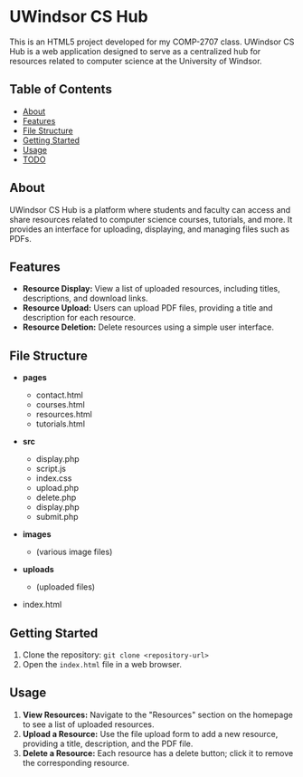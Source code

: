 # UWindsor CS Hub

This is an HTML5 project developed for my COMP-2707 class.
UWindsor CS Hub is a web application designed to serve as a centralized hub for resources related to computer science at the University of Windsor.

## Table of Contents

- [About](#about)
- [Features](#features)
- [File Structure](#file-structure)
- [Getting Started](#getting-started)
- [Usage](#usage)
- [TODO](#TODO)

## About

UWindsor CS Hub is a platform where students and faculty can access and share resources related to computer science courses, tutorials, and more. It provides an interface for uploading, displaying, and managing files such as PDFs.

## Features

- **Resource Display:** View a list of uploaded resources, including titles, descriptions, and download links.
- **Resource Upload:** Users can upload PDF files, providing a title and description for each resource.
- **Resource Deletion:** Delete resources using a simple user interface.

## File Structure

- **pages**
  - contact.html
  - courses.html
  - resources.html
  - tutorials.html

- **src**
  - display.php
  - script.js
  - index.css
  - upload.php
  - delete.php
  - display.php
  - submit.php
  
- **images**
  - (various image files)
 
- **uploads**
  - (uploaded files)

- index.html

## Getting Started

1. Clone the repository: `git clone <repository-url>`
2. Open the `index.html` file in a web browser.

## Usage

1. **View Resources:** Navigate to the "Resources" section on the homepage to see a list of uploaded resources.
2. **Upload a Resource:** Use the file upload form to add a new resource, providing a title, description, and the PDF file.
3. **Delete a Resource:** Each resource has a delete button; click it to remove the corresponding resource.
